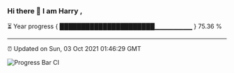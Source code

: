 ### Hi there 👋 I am Harry , 

⏳ Year progress { ██████████████████████▁▁▁▁▁▁▁▁ } 75.36 %

---

⏰ Updated on Sun, 03 Oct 2021 01:46:29 GMT

![Progress Bar CI](https://github.com/duykhang68/duykhang68/workflows/Progress%20Bar%20CI/badge.svg)
